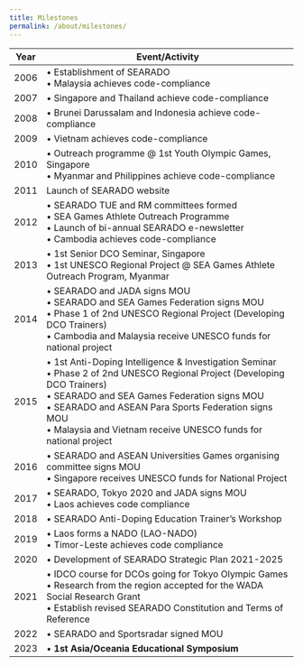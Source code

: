 ```yaml
---
title: Milestones
permalink: /about/milestones/
---
```

| Year | Event/Activity |
| --- | --- |
|  2006 | • Establishment of SEARADO<br>• Malaysia achieves code-compliance |
| 2007 | • Singapore and Thailand achieve code-compliance |
| 2008 | • Brunei Darussalam and Indonesia achieve code-compliance |
| 2009 | • Vietnam achieves code-compliance |
| 2010 | • Outreach programme @ 1st Youth Olympic Games, Singapore<br>• Myanmar and Philippines achieve code-compliance |
| 2011 | Launch of SEARADO website |
| 2012 | • SEARADO TUE and RM committees formed<br>• SEA Games Athlete Outreach Programme<br>• Launch of bi-annual SEARADO e-newsletter<br>• Cambodia achieves code-compliance |
| 2013 | • 1st Senior DCO Seminar, Singapore<br>• 1st UNESCO Regional Project @ SEA Games Athlete Outreach Program, Myanmar |
| 2014 | • SEARADO and JADA signs MOU<br>• SEARADO and SEA Games Federation signs MOU<br>• Phase 1 of 2nd UNESCO Regional Project (Developing DCO Trainers)<br>• Cambodia and Malaysia receive UNESCO funds for national project |
| 2015 | • 1st Anti-Doping Intelligence &amp; Investigation Seminar<br>• Phase 2 of 2nd UNESCO Regional Project (Developing DCO Trainers)<br>• SEARADO and SEA Games Federation signs MOU<br>• SEARADO and ASEAN Para Sports Federation signs MOU<br>• Malaysia and Vietnam receive UNESCO funds for national project |
| 2016 | • SEARADO and ASEAN Universities Games organising committee signs MOU<br>• Singapore receives UNESCO funds for National Project |
| 2017 | • SEARADO, Tokyo 2020 and JADA signs MOU<br>• Laos achieves code compliance |
| 2018 | • SEARADO Anti-Doping Education Trainer’s Workshop |
| 2019 | • Laos forms a NADO (LAO-NADO)<br>• Timor-Leste achieves code compliance |
| 2020 | • Development of SEARADO Strategic Plan 2021-2025 |
| 2021 | • IDCO course for DCOs going for Tokyo Olympic Games<br>• Research from the region accepted for the WADA Social Research Grant<br>• Establish revised SEARADO Constitution and Terms of Reference |
| 2022 | • SEARADO and Sportsradar signed MOU |
| 2023 | • **1st Asia/Oceania Educational Symposium**